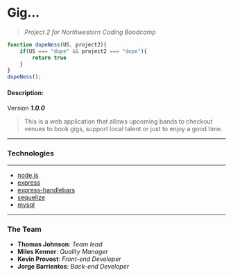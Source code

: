 # Gig... 
>*Project 2 for Northwestern Coding Boodcamp*

````javascript
function dopeNess(US, project2){
    if(US === "dope" && project2 === "dope"){
        return true
    }
}
dopeNess(); 
````

#### Description:

Version ***1.0.0***

>This is a web application that allows upcoming bands to checkout venues to book gigs, support local talent or just to enjoy a good time.
---

### Technologies 
---
- [node.js](https://nodejs.org/en/)
- [express](https://www.npmjs.com/package/express)
- [express-handlebars](https://www.npmjs.com/package/express-handlebars) 
- [sequelize](https://www.npmjs.com/package/sequelize)
- [mysql](https://www.mysql.com/) 
---

### The Team 
- __Thomas Johnson__: *Team lead* 
- __Miles Kenner__: *Quality Manager* 
- __Kevin Provost__: *Front-end Developer* 
- __Jorge Barrientos__: *Back-end Developer*
